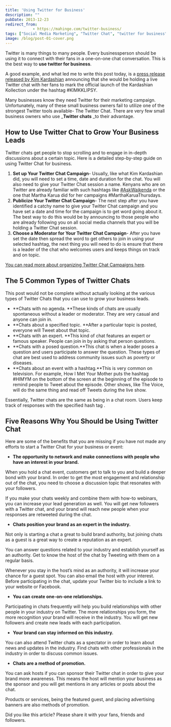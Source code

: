 ```yaml
---
title: 'Using Twitter for Business'
description: ""
pubDate: 2013-12-23
redirect_from:
            - https://mahinge.com/twitter-business/
tags: ["Social Media Marketing", "Twitter Chat", "twitter for business"]
image: /blog/post-01-cover.png
---
```

Twitter is many things to many people. Every businessperson should be using it to connect with their fans in a one-on-one chat conversation. This is the best way to **use twitter for business**.

A good example, and what led me to write this post today, is a [press release released by Kim Kardashian](https://mahinge.com/wp-content/uploads/2013/12/8tdqCCwztc9) announcing that she would be holding a live Twitter chat with her fans to mark the official launch of the Kardashian Kollection under the hashtag #KIMKKLIPSY.

Many businesses know they need Twitter for their marketing campaign. Unfortunately, many of these small business owners fail to utilize one of the strongest Twitter tools available- The Twitter Chat. There are very few small business owners who use \_**Twitter chats** \_to their advantage.

## How to Use Twitter Chat to Grow Your Business Leads

Twitter chats get people to stop scrolling and to engage in in-depth discussions about a certain topic. Here is a detailed step-by-step guide on using Twitter Chat for business.

1.  **Set up Your Twitter Chat Campaign**- Usually, like what Kim Kardashian did, you will need to set a time, date and duration for the chat. You will also need to give your Twitter Chat session a name. Kenyans who are on Twitter are already familiar with such hashtags like [#AskWaikenda](https://mahinge.com/wp-content/uploads/2013/12/search?q=%23AskWaikenda "Ask Waikenda") or the one that Martha Karua did for her campaigns #MarthaKaruaThursdays.
2.  **Publicize Your Twitter Chat Campaign**- The next step after you have identified a catchy name to give your Twitter Chat campaign and you have set a date and time for the campaign is to get word going about it. The best way to do this would be by announcing to those people who are already following you on all social media channels that you will be holding a Twitter Chat session.
3.  **Choose a Moderator for Your Twitter Chat Campaign**- After you have set the date then spread the word to get others to join in using your selected hashtag, the next thing you will need to do is ensure that there is a leader of the chat who welcomes users and keeps things on track and on topic.

[You can read more about organizing Twitter Chat Campaigns here](https://mahinge.com/wp-content/uploads/2013/12/the-ultimate-guide-to-hosting-a-tweet-chat "twitter chat campaigns").

## The 5 Common Types of Twitter Chats

This post would not be complete without actually looking at the various types of Twitter Chats that you can use to grow your business leads.

- **Chats with no agenda. **These kinds of chats are usually spontaneous without a leader or moderator. They are very casual and anyone can join in.
- **Chats about a specified topic. **After a particular topic is posted, everyone will Tweet about that topic.
- **Chats with an expert. **This kind of chat features an expert or famous speaker. People can join in by asking that person questions.
- **Chats with a posed question.**This chat is when a leader poses a question and users participate to answer the question. These types of chat are best used to address community issues such as poverty or diseases.
- **Chats about an event with a hashtag.**This is very common on television. For example, How I Met Your Mother puts the hashtag #HIMYM on the bottom of the screen at the beginning of the episode to remind people to Tweet about the episode. Other shows, like The Voice, will do the same thing and read off Tweets during the live show.

Essentially, Twitter chats are the same as being in a chat room. Users keep track of responses with the specified hash tag .

## Five Reasons Why You Should be Using Twitter Chat

Here are some of the benefits that you are missing if you have not made any efforts to start a Twitter Chat for your business or event:

- **The opportunity to network and make connections with people who have an interest in your brand.**

When you hold a chat event, customers get to talk to you and build a deeper bond with your brand. In order to get the most engagement and relationship out of the chat, you need to choose a discussion topic that resonates with your followers.

If you make your chats weekly and combine them with how-to webinars, you can increase your lead generation as well. You will get new followers with a Twitter chat, and your brand will reach new people when your responses are retweeted during the chat.

- **Chats position your brand as an expert in the industry.**

Not only is starting a chat a great to build brand authority, but joining chats as a guest is a great way to create a reputation as an expert.

You can answer questions related to your industry and establish yourself as an authority. Get to know the host of the chat by Tweeting with them on a regular basis.

Whenever you stay in the host’s mind as an authority, it will increase your chance for a guest spot. You can also email the host with your interest. Before participating in the chat, update your Twitter bio to include a link to your website or Facebook.

- **You can create one-on-one relationships.**

Participating in chats frequently will help you build relationships with other people in your industry on Twitter. The more relationships you form, the more recognition your brand will receive in the industry. You will get new followers and create new leads with each participation.

- **Your brand can stay informed on this industry.**

You can also attend Twitter chats as a spectator in order to learn about news and updates in the industry. Find chats with other professionals in the industry in order to discuss common issues.

- **Chats are a method of promotion.**

You can ask hosts if you can sponsor their Twitter chat in order to give your brand more awareness. This means the host will mention your business as the sponsor and you will get mentions in any articles or posts about the chat.

Products or services, being the featured guest, and placing advertising banners are also methods of promotion.

Did you like this article? Please share it with your fans, friends and followers.
